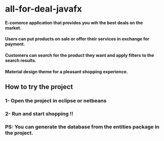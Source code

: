 # all-for-deal-javafx

#### E-comerce application that provides you wih the best deals on the market.
#### Users can put products on sale or offer their services in exchange for payment.
#### Customers can search for the product they want and apply filters to the search results.
#### Material design theme for a pleasant shopping experience.

## How to try the project
### 1- Open the project in eclipse or netbeans
### 2- Run and start shopping !!

### PS: You can generate the database from the entities package in the project.
